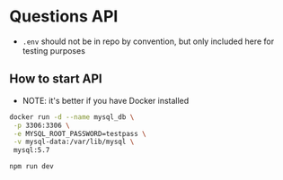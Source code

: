 # Questions API

- `.env` should not be in repo by convention, but only included here for testing purposes

## How to start API

- NOTE: it's better if you have Docker installed

```bash
docker run -d --name mysql_db \
 -p 3306:3306 \
 -e MYSQL_ROOT_PASSWORD=testpass \
 -v mysql-data:/var/lib/mysql \
 mysql:5.7
```

```bash
npm run dev
```

